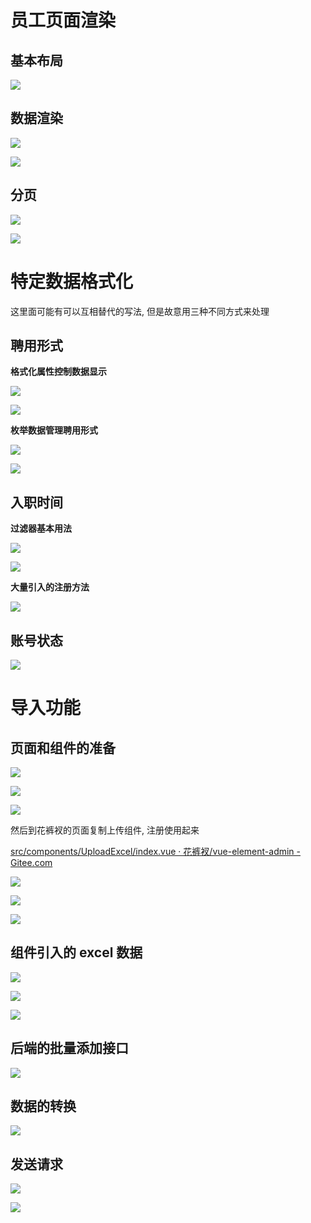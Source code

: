 # 员工页面渲染

## 基本布局

![](笔记.assets/2022-06-22-08-56-07-image.png)

## 数据渲染

![](笔记.assets/2022-06-22-09-43-00-image.png)

![](笔记.assets/2022-06-22-09-43-17-image.png)

## 分页

![](笔记.assets/2022-06-22-09-43-51-image.png)

![](笔记.assets/2022-06-22-09-44-11-image.png)

# 特定数据格式化

这里面可能有可以互相替代的写法, 但是故意用三种不同方式来处理

## 聘用形式

**格式化属性控制数据显示**

![](笔记.assets/2022-06-22-10-12-35-image.png)

![](笔记.assets/2022-06-22-10-12-48-image.png)

**枚举数据管理聘用形式**

![](笔记.assets/2022-06-22-10-56-27-image.png)

![](笔记.assets/2022-06-22-10-56-41-image.png)

## 入职时间

**过滤器基本用法**

![](笔记.assets/2022-06-22-11-21-31-image.png)

![](笔记.assets/2022-06-22-11-21-52-image.png)

**大量引入的注册方法**

![](笔记.assets/2022-06-22-12-02-55-image.png)

## 账号状态

![](笔记.assets/2022-06-22-12-20-12-image.png)

# 导入功能

## 页面和组件的准备

![](笔记.assets/2022-06-22-14-46-15-image.png)

![](笔记.assets/2022-06-22-14-46-28-image.png)

![](笔记.assets/2022-06-22-14-46-45-image.png)

然后到花裤衩的页面复制上传组件, 注册使用起来

[src/components/UploadExcel/index.vue · 花裤衩/vue-element-admin - Gitee.com](https://gitee.com/panjiachen/vue-element-admin/blob/master/src/components/UploadExcel/index.vue#)

![](笔记.assets/2022-06-22-15-00-09-image.png)

![](笔记.assets/2022-06-22-15-00-21-image.png)

![](笔记.assets/2022-06-22-15-00-32-image.png)

## 组件引入的 excel 数据

![](笔记.assets/2022-06-22-15-55-48-image.png)

![](笔记.assets/2022-06-22-15-55-56-image.png)

![](笔记.assets/2022-06-22-16-03-03-image.png)

## 后端的批量添加接口

![](笔记.assets/2022-06-22-16-02-51-image.png)

## 数据的转换

![](笔记.assets/2022-06-22-17-43-01-image.png)

## 发送请求

![](笔记.assets/2022-06-22-17-48-44-image.png)

![](笔记.assets/2022-06-22-17-48-26-image.png)
